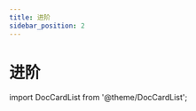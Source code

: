 ```yaml
---
title: 进阶
sidebar_position: 2
---
```


# 进阶

import DocCardList from '@theme/DocCardList';

<DocCardList />
